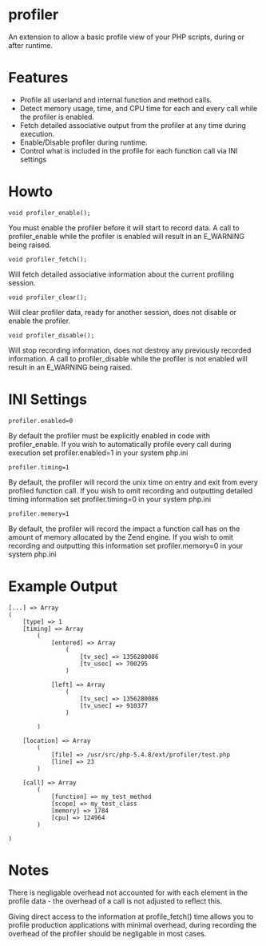 profiler
========

An extension to allow a basic profile view of your PHP scripts, during or after runtime.

Features
========

* Profile all userland and internal function and method calls.
* Detect memory usage, time, and CPU time for each and every call while the profiler is enabled.
* Fetch detailed associative output from the profiler at any time during execution.
* Enable/Disable profiler during runtime.
* Control what is included in the profile for each function call via INI settings

Howto
=====

```void profiler_enable();```

You must enable the profiler before it will start to record data. A call to profiler_enable while the profiler is enabled will result in an E_WARNING being raised.

```void profiler_fetch();```

Will fetch detailed associative information about the current profiling session.

```void profiler_clear();```

Will clear profiler data, ready for another session, does not disable or enable the profiler.

```void profiler_disable();```

Will stop recording information, does not destroy any previously recorded information. A call to profiler_disable while the profiler is not enabled will result in an E_WARNING being raised.

INI Settings
============

```profiler.enabled=0```

By default the profiler must be explicitly enabled in code with profiler_enable. If you wish to automatically profile every call during execution set profiler.enabled=1 in your system php.ini

```profiler.timing=1```

By default, the profiler will record the unix time on entry and exit from every profiled function call. If you wish to omit recording and outputting detailed timing information set profiler.timing=0 in your system php.ini

```profiler.memory=1```

By default, the profiler will record the impact a function call has on the amount of memory allocated by the Zend engine. If you wish to omit recording and outputting this information set profiler.memory=0 in your system php.ini


Example Output
==============

```
[...] => Array
(
    [type] => 1
    [timing] => Array
        (
            [entered] => Array
                (
                    [tv_sec] => 1356280086
                    [tv_usec] => 700295
                )

            [left] => Array
                (
                    [tv_sec] => 1356280086
                    [tv_usec] => 910377
                )

        )

    [location] => Array
        (
            [file] => /usr/src/php-5.4.8/ext/profiler/test.php
            [line] => 23
        )

    [call] => Array
        (
            [function] => my_test_method
            [scope] => my_test_class
            [memory] => 1784
			[cpu] => 124964
        )

)
```

Notes
=====
There is negligable overhead not accounted for with each element in the profile data - the overhead of a call is not adjusted to reflect this.

Giving direct access to the information at profile_fetch() time allows you to profile production applications with minimal overhead, during recording the overhead of the profiler should be negligable in most cases.
